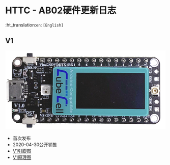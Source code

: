 # HTTC - AB02硬件更新日志
:ht_translation:`en:[English]`

## V1

![](img/hardware_update_log/01.png)

- 首次发布
- 2020-04-30公开销售
- [V1引脚图](https://resource.heltec.cn/download/CubeCell/HTCC-AB02/HTCC-AB02_PinoutDiagram.pdf)
- [V1原理图](https://resource.heltec.cn/download/CubeCell/HTCC-AB02/HTCC-AB02_SchematicDiagram.pdf)

